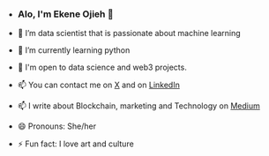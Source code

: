 - ### Alo, I'm Ekene Ojieh 👋

- 🌱 I’m data scientist that is passionate about machine learning
- 🌱 I’m currently learning python
- 💞️ I'm open to data science and web3 projects.
- 📫 You can contact me on [X](https://x.com/ojiehekene_?s=11) and on [LinkedIn](http://linkedin.com/in/ekene-ojieh-916694263)
- 📫 I write about Blockchain, marketing and Technology on [Medium](https://medium.com/@ojisis07)
- 😄 Pronouns: She/her
- ⚡ Fun fact: I love art and culture
<!---

Kheene145/Kheene145 is a ✨ special ✨ repository because its `README.md` (this file) appears on your GitHub profile.
You can click the Preview link to take a look at your changes.
--->
